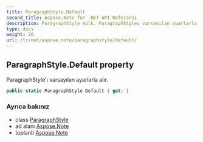 ```yaml
---
title: ParagraphStyle.Default
second_title: Aspose.Note for .NET API Referansı
description: ParagraphStyle mülk. ParagraphStyleı varsayılan ayarlarla alır.
type: docs
weight: 20
url: /tr/net/aspose.note/paragraphstyle/default/
---
```

## ParagraphStyle.Default property

ParagraphStyle'ı varsayılan ayarlarla alır.

```csharp
public static ParagraphStyle Default { get; }
```

### Ayrıca bakınız

* class [ParagraphStyle](../)
* ad alanı [Aspose.Note](../../paragraphstyle/)
* toplantı [Aspose.Note](../../../)


